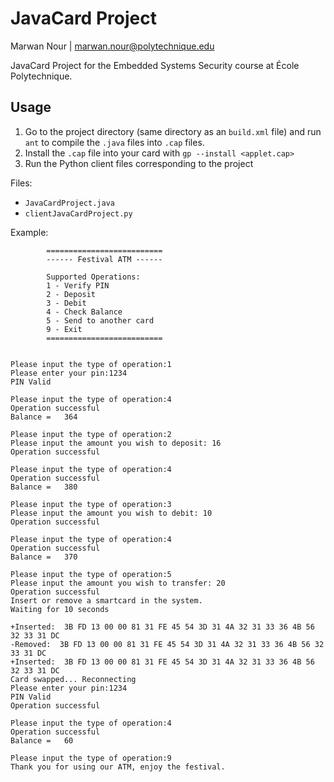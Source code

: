 # JavaCard Project

Marwan Nour | marwan.nour@polytechnique.edu

JavaCard Project for the Embedded Systems Security course at École Polytechnique.

## Usage
1. Go to the project directory (same directory as an `build.xml` file) and run `ant` to compile the `.java` files into `.cap` files.
2. Install the `.cap` file into your card with `gp --install <applet.cap>`
3. Run the Python client files corresponding to the project  


Files:
- `JavaCardProject.java`
- `clientJavaCardProject.py` 

Example:
```
        ==========================
        ------ Festival ATM ------

        Supported Operations:
        1 - Verify PIN
        2 - Deposit
        3 - Debit
        4 - Check Balance
        5 - Send to another card
        9 - Exit
        ==========================
        

Please input the type of operation:1
Please enter your pin:1234
PIN Valid

Please input the type of operation:4
Operation successful
Balance = 	364

Please input the type of operation:2
Please input the amount you wish to deposit: 16
Operation successful

Please input the type of operation:4
Operation successful
Balance = 	380

Please input the type of operation:3
Please input the amount you wish to debit: 10
Operation successful

Please input the type of operation:4
Operation successful
Balance = 	370

Please input the type of operation:5
Please input the amount you wish to transfer: 20
Operation successful
Insert or remove a smartcard in the system.
Waiting for 10 seconds

+Inserted:  3B FD 13 00 00 81 31 FE 45 54 3D 31 4A 32 31 33 36 4B 56 32 33 31 DC
-Removed:  3B FD 13 00 00 81 31 FE 45 54 3D 31 4A 32 31 33 36 4B 56 32 33 31 DC
+Inserted:  3B FD 13 00 00 81 31 FE 45 54 3D 31 4A 32 31 33 36 4B 56 32 33 31 DC
Card swapped... Reconnecting
Please enter your pin:1234
PIN Valid
Operation successful

Please input the type of operation:4
Operation successful
Balance = 	60

Please input the type of operation:9
Thank you for using our ATM, enjoy the festival.
```